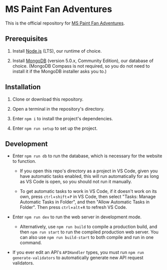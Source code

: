 # MS Paint Fan Adventures

This is the official repository for [MS Paint Fan Adventures](https://mspfa.com/).

## Prerequisites

1. Install [Node.js](https://nodejs.org/en/download/) (LTS), our runtime of choice.

2. Install [MongoDB](https://www.mongodb.com/try/download/community) (version 5.0.x, Community Edition), our database of choice. (MongoDB Compass is not required, so you do not need to install it if the MongoDB installer asks you to.)

## Installation

1. Clone or download this repository.

2. Open a terminal in the repository's directory.

3. Enter `npm i` to install the project's dependencies.

4. Enter `npm run setup` to set up the project.

## Development

* Enter `npm run db` to run the database, which is necessary for the website to function.

	* If you open this repo's directory as a project in VS Code, given you have automatic tasks enabled, this will run automatically for as long as VS Code is open, so you should not run it manually.

	* To get automatic tasks to work in VS Code, if it doesn't work on its own, press `ctrl`+`shift`+`P` in VS Code, then select "Tasks: Manage Automatic Tasks in Folder", and then "Allow Automatic Tasks in Folder". Then press `ctrl`+`alt`+`R` to refresh VS Code.

* Enter `npm run dev` to run the web server in development mode.

	* Alternatively, use `npm run build` to compile a production build, and then `npm run start` to run the compiled production web server. You can also use `npm run build-start` to both compile and run in one command.

* If you ever edit an API's `APIHandler` types, you must run `npm run generate-validators` to automatically generate new API request validators.